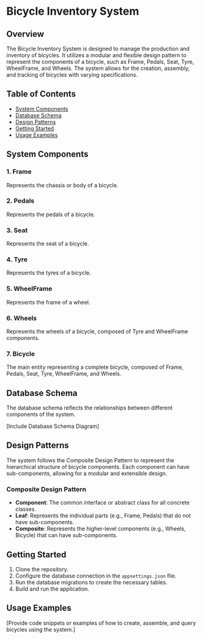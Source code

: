 # Bicycle Inventory System

## Overview

The Bicycle Inventory System is designed to manage the production and inventory of bicycles. It utilizes a modular and flexible design pattern to represent the components of a bicycle, such as Frame, Pedals, Seat, Tyre, WheelFrame, and Wheels. The system allows for the creation, assembly, and tracking of bicycles with varying specifications.

## Table of Contents

- [System Components](#system-components)
- [Database Schema](#database-schema)
- [Design Patterns](#design-patterns)
- [Getting Started](#getting-started)
- [Usage Examples](#usage-examples)

## System Components

### 1. Frame

Represents the chassis or body of a bicycle.

### 2. Pedals

Represents the pedals of a bicycle.

### 3. Seat

Represents the seat of a bicycle.

### 4. Tyre

Represents the tyres of a bicycle.

### 5. WheelFrame

Represents the frame of a wheel.

### 6. Wheels

Represents the wheels of a bicycle, composed of Tyre and WheelFrame components.

### 7. Bicycle

The main entity representing a complete bicycle, composed of Frame, Pedals, Seat, Tyre, WheelFrame, and Wheels.

## Database Schema

The database schema reflects the relationships between different components of the system.

[Include Database Schema Diagram]

## Design Patterns

The system follows the Composite Design Pattern to represent the hierarchical structure of bicycle components. Each component can have sub-components, allowing for a modular and extensible design.

### Composite Design Pattern

- **Component**: The common interface or abstract class for all concrete classes.
- **Leaf**: Represents the individual parts (e.g., Frame, Pedals) that do not have sub-components.
- **Composite**: Represents the higher-level components (e.g., Wheels, Bicycle) that can have sub-components.

## Getting Started

1. Clone the repository.
2. Configure the database connection in the `appsettings.json` file.
3. Run the database migrations to create the necessary tables.
4. Build and run the application.

## Usage Examples

[Provide code snippets or examples of how to create, assemble, and query bicycles using the system.]

